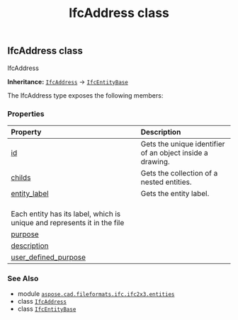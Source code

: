 ﻿---
title: IfcAddress class
second_title: Aspose.CAD for Python via .NET API References
description: 
type: docs
weight: 60
url: /python-net/aspose.cad.fileformats.ifc.ifc2x3.entities/ifcaddress/
is_root: false
---

## IfcAddress class

IfcAddress



**Inheritance:** [`IfcAddress`](/cad/python-net/aspose.cad.fileformats.ifc.ifc2x3.entities/ifcaddress) → 
[`IfcEntityBase`](/cad/python-net/aspose.cad.fileformats.ifc/ifcentitybase)



The IfcAddress type exposes the following members:

### Properties
| Property | Description |
| :- | :- |
| [id](/cad/python-net/aspose.cad.fileformats.ifc.ifc2x3.entities/ifcaddress/id) | Gets the unique identifier of an object inside a drawing. |
| [childs](/cad/python-net/aspose.cad.fileformats.ifc.ifc2x3.entities/ifcaddress/childs) | Gets the collection of a nested entities. |
| [entity_label](/cad/python-net/aspose.cad.fileformats.ifc.ifc2x3.entities/ifcaddress/entity_label) | Gets the entity label.<br/>Each entity has its label, which is unique and represents it in the file |
| [purpose](/cad/python-net/aspose.cad.fileformats.ifc.ifc2x3.entities/ifcaddress/purpose) |  |
| [description](/cad/python-net/aspose.cad.fileformats.ifc.ifc2x3.entities/ifcaddress/description) |  |
| [user_defined_purpose](/cad/python-net/aspose.cad.fileformats.ifc.ifc2x3.entities/ifcaddress/user_defined_purpose) |  |



### See Also
* module [`aspose.cad.fileformats.ifc.ifc2x3.entities`](..)
* class [`IfcAddress`](/cad/python-net/aspose.cad.fileformats.ifc.ifc2x3.entities/ifcaddress)
* class [`IfcEntityBase`](/cad/python-net/aspose.cad.fileformats.ifc/ifcentitybase)
